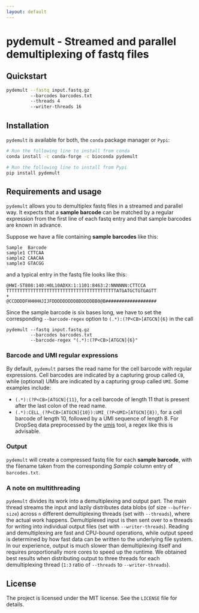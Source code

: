 ```yaml
---
layout: default
---
```

# pydemult - Streamed and parallel demultiplexing of fastq files

## Quickstart

```bash
pydemult --fastq input.fastq.gz
         --barcodes barcodes.txt
         --threads 4
         --writer-threads 16
```

## Installation

`pydemult` is available for both, the `conda` package manager or `Pypi`:

```bash
# Run the following line to install from conda
conda install -c conda-forge -c bioconda pydemult

# Run the following line to install from Pypi
pip install pydemult
```

## Requirements and usage

`pydemult` allows you to demultiplex fastq files in a streamed and parallel way. It expects that a **sample barcode** can be matched by a regular expression from the first line of each fastq entry and that sample barcodes are known in advance.

Suppose we have a file containing **sample barcodes** like this:

```
Sample  Barcode
sample1 CTTCAA
sample2 CAACAA
sample3 GTACGG
```

and a typical entry in the fastq file looks like this:

```
@HWI-ST808:140:H0L10ADXX:1:1101:8463:2:NNNNNN:CTTCCA
TTTTTTTTTTTTTTTTTTTTTTTTTTTTTTTTTTTTTTTTTATGATGCTGTGAGTT
+
@CCDDDDFHHHHHJIJFDDDDDDDDDBDDDDDBB0@B###################
```

Since the sample barcode is six bases long, we have to set the corresponding `--barcode-regex` option to `(.*):(?P<CB>[ATGCN]{6}` in the call

```
pydemult --fastq input.fastq.gz
         --barcodes barcodes.txt
         --barcode-regex "(.*):(?P<CB>[ATGCN]{6}"
```

### Barcode and UMI regular expressions

By default, `pydemult` parses the read name for the cell barcode with regular expressions. Cell barcodes are indicated by a capturing group called `CB`, while (optional) UMIs are indicated by a capturing group called `UMI`. Some examples include:

- `(.*):(?P<CB>[ATGCN]{11}`, for a cell barcode of length 11 that is present after the last colon of the read name.
- `(.*):CELL_(?P<CB>[ATGCN]{10}):UMI_(?P<UMI>[ATGCN]{8})`, for a cell barcode of length 10, followed by a UMI sequence of length 8. For DropSeq data preprocessed by the [umis](https://github.com/vals/umis) tool, a regex like this is advisable.

### Output

`pydemult` will create a compressed fastq file for each **sample barcode**, with the filename taken from the corresponding *Sample* column entry of `barcodes.txt`.  

### A note on multithreading

`pydemult` divides its work into a demultiplexing and output part. The main thread streams the input and lazily distributes data blobs (of size `--buffer-size`) across `n` different demultiplexing threads (set with `--threads`), where the actual work happens. Demultiplexed input is then sent over to `m` threads for writing into individual output files (set with `--writer-threads`). Reading and demultiplexing are fast and CPU-bound operations, while output speed is determined by how fast data can be written to the underlying file system. In our experience, output is much slower than demultiplexing itself and requires proportionally more cores to speed up the runtime. We obtained best results when distributing output to three threads for each demultiplexing thread (`1:3` ratio of `--threads` to `--writer-threads`).  

## License

The project is licensed under the MIT license. See the `LICENSE` file for details.
